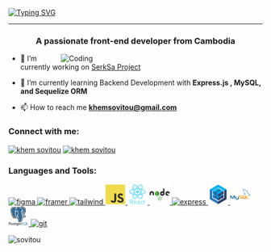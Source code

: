 <a href="https://git.io/typing-svg"><img src="https://readme-typing-svg.demolab.com?font=Poppins&size=30&pause=1000&width=400&lines=Hi+guys+%F0%9F%99%8B%E2%80%8D%E2%99%82%EF%B8%8F%2C+I'm+VITOU+" alt="Typing SVG" /></a>
<hr>
<h3 align="center">A passionate front-end developer from Cambodia</h3>
<img align="right" alt="Coding" width="400" 
     src="https://media.giphy.com/media/qgQUggAC3Pfv687qPC/giphy.gif" 
>

- 🔭 I’m currently working on [SerkSa Project](https://serksa.tech/)

- 🌱 I’m currently learning Backend Development with **Express.js , MySQL, and Sequelize ORM**

- 📫 How to reach me **khemsovitou@gmail.com**

<h3 align="left">Connect with me:</h3>
<p align="left">
<a href="https://linkedin.com/in/khem sovitou" target="blank"><img align="center" src="https://raw.githubusercontent.com/rahuldkjain/github-profile-readme-generator/master/src/images/icons/Social/linked-in-alt.svg" alt="khem sovitou" height="30" width="40" /></a>
<a href="https://fb.com/khem sovitou" target="blank"><img align="center" src="https://raw.githubusercontent.com/rahuldkjain/github-profile-readme-generator/master/src/images/icons/Social/facebook.svg" alt="khem sovitou" height="30" width="40" /></a>
</p>


<h3 align="left">Languages and Tools:</h3>
<p align="left">

<!-- Design Tools -->
<a href="https://www.figma.com/" target="_blank" rel="noreferrer">
  <img src="https://www.vectorlogo.zone/logos/figma/figma-icon.svg" alt="figma" width="40" height="40"/>
</a>

<a href="https://www.framer.com/" target="_blank" rel="noreferrer">
  <img src="https://www.vectorlogo.zone/logos/framer/framer-icon.svg" alt="framer" width="40" height="40"/>
</a>

<!-- Frontend -->
<a href="https://tailwindcss.com/" target="_blank" rel="noreferrer">
  <img src="https://www.vectorlogo.zone/logos/tailwindcss/tailwindcss-icon.svg" alt="tailwind" width="40" height="40"/>
</a>

<a href="https://developer.mozilla.org/en-US/docs/Web/JavaScript" target="_blank" rel="noreferrer">
  <img src="https://raw.githubusercontent.com/devicons/devicon/master/icons/javascript/javascript-original.svg" alt="javascript" width="40" height="40"/>
</a>

<a href="https://reactjs.org/" target="_blank" rel="noreferrer">
  <img src="https://raw.githubusercontent.com/devicons/devicon/master/icons/react/react-original-wordmark.svg" alt="react" width="40" height="40"/>
</a>

<!-- Backend -->
<a href="https://nodejs.org" target="_blank" rel="noreferrer">
  <img src="https://raw.githubusercontent.com/devicons/devicon/master/icons/nodejs/nodejs-original-wordmark.svg" alt="nodejs" width="40" height="40"/>
</a>

<a href="https://expressjs.com" target="_blank" rel="noreferrer">
  <img src="https://img.shields.io/badge/Express.js-000000?style=for-the-badge&logo=express&logoColor=white" alt="express"/>
</a>

<a href="https://sequelize.org/" target="_blank" rel="noreferrer">
  <img src="https://raw.githubusercontent.com/devicons/devicon/master/icons/sequelize/sequelize-original.svg" alt="sequelize" width="40" height="40"/>
</a>

<!-- Database -->
<a href="https://www.mysql.com/" target="_blank" rel="noreferrer">
  <img src="https://raw.githubusercontent.com/devicons/devicon/master/icons/mysql/mysql-original-wordmark.svg" alt="mysql" width="40" height="40"/>
</a>

<a href="https://www.postgresql.org/" target="_blank" rel="noreferrer">
  <img src="https://raw.githubusercontent.com/devicons/devicon/master/icons/postgresql/postgresql-original-wordmark.svg" alt="postgresql" width="40" height="40"/>
</a>

<!-- Version Control -->
<a href="https://git-scm.com/" target="_blank" rel="noreferrer">
  <img src="https://www.vectorlogo.zone/logos/git-scm/git-scm-icon.svg" alt="git" width="40" height="40"/>
</a>



 </p>



<p><img align="center" src="https://github-readme-streak-stats.herokuapp.com/?user=sovitou&" alt="sovitou" /></p>
